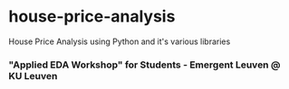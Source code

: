 # house-price-analysis
House Price Analysis using Python and it's various libraries

### "Applied EDA Workshop" for Students - Emergent Leuven @ KU Leuven
